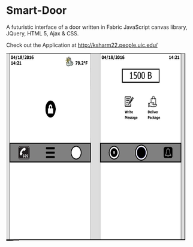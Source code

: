 # Smart-Door
A futuristic interface of a door written in Fabric JavaScript canvas library, JQuery, HTML 5, Ajax &amp; CSS.

Check out the Application at http://ksharm22.people.uic.edu/

<a href="url"><img src="https://github.com/sbajaj7/Smart-Door/blob/master/p2.jpg" align="center" height="500" width="480" ></a>


